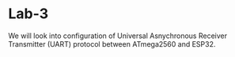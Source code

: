 # Lab-3

We will look into configuration of Universal Asnychronous Receiver Transmitter (UART) protocol between ATmega2560 and ESP32.

